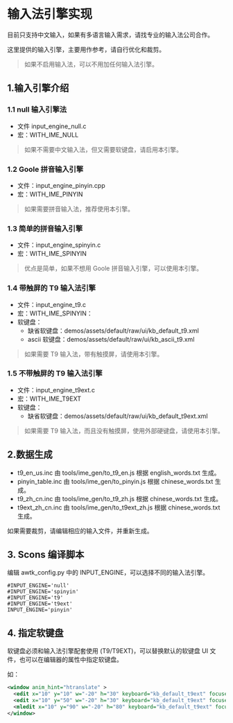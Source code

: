 # 输入法引擎实现

目前只支持中文输入，如果有多语言输入需求，请找专业的输入法公司合作。

这里提供的输入引擎，主要用作参考，请自行优化和裁剪。

> 如果不启用输入法，可以不用加任何输入法引擎。

## 1.输入引擎介绍

### 1.1 null 输入引擎法

* 文件 input_engine_null.c   
* 宏：WITH_IME_NULL

> 如果不需要中文输入法，但又需要软键盘，请启用本引擎。

### 1.2 Goole 拼音输入引擎

* 文件：input_engine_pinyin.cpp
* 宏：WITH_IME_PINYIN

> 如果需要拼音输入法，推荐使用本引擎。

### 1.3 简单的拼音输入引擎

* 文件：input_engine_spinyin.c  
* 宏：WITH_IME_SPINYIN

> 优点是简单，如果不想用 Goole 拼音输入引擎，可以使用本引擎。

### 1.4 带触屏的 T9 输入法引擎

* 文件：input_engine_t9.c       
* 宏：WITH_IME_SPINYIN：
* 软键盘：
    * 缺省软键盘：demos/assets/default/raw/ui/kb_default_t9.xml
    * ascii 软键盘：demos/assets/default/raw/ui/kb_ascii_t9.xml

> 如果需要 T9 输入法，带有触摸屏，请使用本引擎。

### 1.5 不带触屏的 T9 输入法引擎

* 文件：input_engine_t9ext.c
* 宏：WITH_IME_T9EXT
* 软键盘：
    * 缺省软键盘：demos/assets/default/raw/ui/kb_default_t9ext.xml

> 如果需要 T9 输入法，而且没有触摸屏，使用外部硬键盘，请使用本引擎。

## 2.数据生成

* t9_en_us.inc	由 tools/ime_gen/to_t9_en.js  根据 english_words.txt 生成。
* pinyin_table.inc 由 tools/ime_gen/to_pinyin.js 根据 chinese_words.txt 生成。	
* t9_zh_cn.inc	由 tools/ime_gen/to_t9_zh.js 根据 chinese_words.txt 生成。	
* t9ext_zh_cn.inc 由 tools/ime_gen/to_t9ext_zh.js 根据 chinese_words.txt 生成。	 

如果需要裁剪，请编辑相应的输入文件，并重新生成。

## 3. Scons 编译脚本

编辑 awtk_config.py 中的 INPUT_ENGINE，可以选择不同的输入法引擎。

```
#INPUT_ENGINE='null'
#INPUT_ENGINE='spinyin'
#INPUT_ENGINE='t9'
#INPUT_ENGINE='t9ext'
INPUT_ENGINE='pinyin'
```

## 4. 指定软键盘

软键盘必须和输入法引擎配套使用 (T9/T9EXT)，可以替换默认的软键盘 UI 文件，也可以在编辑器的属性中指定软键盘。

如：

```xml
<window anim_hint="htranslate" >
  <edit x="10" y="10" w="-20" h="30" keyboard="kb_default_t9ext" focused="true" />
  <edit x="10" y="50" w="-20" h="30" keyboard="kb_default_t9ext" focused="true" />
  <mledit x="10" y="90" w="-20" h="80" keyboard="kb_default_t9ext" focused="true" />
</window>
```
